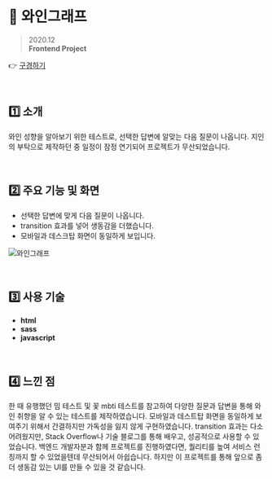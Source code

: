 # 🍷 와인그래프

> 2020.12  
> **Frontend Project**

👉 [구경하기](https://haeun-jung.github.io/winegraph/)

<br>

## 1️⃣ 소개

와인 성향을 알아보기 위한 테스트로, 선택한 답변에 알맞는 다음 질문이 나옵니다. 지인의 부탁으로 제작하던 중 일정이 잠정 연기되어 프로젝트가 무산되었습니다.

<br>

## 2️⃣ 주요 기능 및 화면

-   선택한 답변에 맞게 다음 질문이 나옵니다.
-   transition 효과를 넣어 생동감을 더했습니다.
-   모바일과 데스크탑 화면이 동일하게 보입니다.

![와인그래프](https://user-images.githubusercontent.com/53832553/147690672-469c513b-4d74-4359-917e-b1a7290948b5.gif)

<br>

## 3️⃣ 사용 기술

-   **html**
-   **sass**
-   **javascript**

<br>

## 4️⃣ 느낀 점

한 때 유행했던 밈 테스트 및 꽃 mbti 테스트를 참고하여 다양한 질문과 답변을 통해 와인 취향을 알 수 있는 테스트를 제작하였습니다. 모바일과 데스트탑 화면을 동일하게 보여주기 위해서 간결하지만 가독성을 잃지 않게 구현하였습니다. transition 효과는 다소 어려웠지만, Stack Overflow나 기술 블로그를 통해 배우고, 성공적으로 사용할 수 있었습니다. 백엔드 개발자분과 함께 프로젝트를 진행하였다면, 퀄리티를 높여 서비스 런칭까지 할 수 있었을텐데 무산되어서 아쉽습니다. 하지만 이 프로젝트를 통해 앞으로 좀 더 생동감 있는 UI를 만들 수 있을 것 같습니다.
